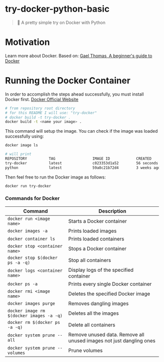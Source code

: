 # try-docker-python-basic
> 🐳 A pretty simple try on Docker with Python

# Motivation
Learn more about Docker.
Based on: [Gael Thomas, A beginner's guide to Docker](https://medium.freecodecamp.org/a-beginners-guide-to-docker-how-to-create-your-first-docker-application-cc03de9b639f)

# Running the Docker Container
In order to accomplish the steps ahead successfully, you must install Docker first.
[Docker Official Website](https://www.docker.com/get-started)

```bash
# from repository root directory
# for this README I will use: "try-docker"
# docker build -t try-docker .
docker build -t <name your image> .
```

This command will setup the image.
You can check if the image was loaded successfully using:

```bash
docker image ls

# will print
REPOSITORY          TAG                 IMAGE ID            CREATED             SIZE
try-docker          latest              c023353d1a52        56 seconds ago      929MB
python              latest              59a8c21b72d4        3 weeks ago         929MB
```

Then feel free to run the Docker image as follows:
```bash
docker run try-docker
```

### Commands for Docker

Command | Description
------------ | -------------
`docker run <image name>` | Starts a Docker container
`docker images -a` | Prints loaded images
`docker container ls` | Prints loaded containers
`docker stop <container name>` | Stops a Docker container
`docker stop $(docker ps -a -q)` | Stop all containers
`docker logs <container name>` | Display logs of the specified container
`docker ps -a` | Prints every single Docker container
`docker rmi <image name>` | Deletes the specified Docker image
`docker images purge` | Removes dangling images
`docker image rm $(docker images -a -q)` | Deletes all the images
`docker rm $(docker ps -a -q)` | Delete all containers
`docker system prune --all` | Remove unused data. Remove all unused images not just dangling ones
`docker system prune --volumes` | Prune volumes
